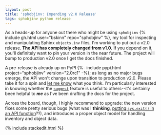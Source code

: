 ```yaml
---
layout: post
title: 'sphobjinv: Impending v2.0 Release'
tags: sphobjinv python release
---
```


As a heads-up for anyone out there who might be using `sphobjinv` {% include gh.html user="bskinn" repo="sphobjinv" %}, my tool for inspecting and manipulating Sphinx `objects.inv` files, I'm working to put out a v2.0 release.  **The API has completely changed from v1.0.** If you depend on it, you'll definitely want to pin your version in the near future. The project will bump to production v2.0 once I get the docs finished.

A pre-release is already up on PyPI {%- include pypi.html project="sphobjinv" version="2.0rc1" -%}; as long as no major bugs emerge, the API won't change upon transition to production v2.0. Please take it for a spin and [let me know](https://twitter.com/pylogging) what you think.  I'm particularly interested in knowing whether the [`suggest`](http://sphobjinv.readthedocs.io/en/v2.0rc1/modules/inventory.html#sphobjinv.inventory.Inventory.suggest) feature is useful to others--it's certainly been helpful to ***me*** as I've been drafting the docs for the project.

Across the board, though, I highly recommend to upgrade: the new version fixes some pretty serious bugs (what was I **thinking**, [putting `sys.exit()` in an API function](https://github.com/bskinn/sphobjinv/blob/v1.0.post1/sphobjinv/sphobjinv.py#L207)??), and introduces a proper object model for handling inventory and object data.


{% include stackedit.html %}

